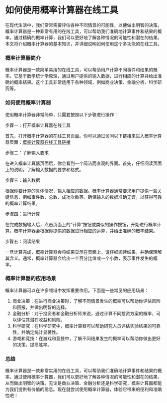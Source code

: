 如何使用概率计算器在线工具
=============

在现代生活中，我们常常需要评估各种不同情景的可能性，以便做出明智的决策。概率计算器是一种非常有用的在线工具，可以帮助我们准确地计算事件和结果的概率。通过精确的概率计算，我们可以更好地了解各种情况的可能性和潜在的结果。本文将介绍概率计算器的基本知识，并详细说明如何使用这个多功能的在线工具。

### 概率计算器简介

概率计算器是一款简单易用的在线工具，可以帮助用户计算不同事件和结果的概率。它基于数学统计学原理，通过用户提供的输入数据，进行相应的计算并给出准确的概率结果。这个工具非常适用于各种领域，例如商业决策、金融分析、科学研究等。

### 如何使用概率计算器

使用概率计算器非常简单，只需要按照以下步骤进行操作：

步骤一：打开概率计算器在线工具

首先，打开概率计算器的在线工具页面。你可以通过访问以下链接来进入概率计算器页面：[概率计算器在线工具链接](https://www.onlinecalculatorsfree.com/zh-tw/math/probability-calculator.html)

步骤二：了解输入要求

在进入概率计算器页面后，你会看到一个简洁而直观的界面。首先，仔细阅读页面上的说明，了解输入数据的要求和格式。

步骤三：输入数据

根据你要计算的具体情况，输入相应的数据。概率计算器通常要求用户提供一些关键信息，例如事件数、总数、成功次数等。确保输入的数据准确无误，以获得可靠的概率计算结果。

步骤四：进行计算

在完成数据输入后，点击页面上的“计算”按钮或类似的操作按钮，开始进行概率计算。概率计算器会根据你提供的数据进行相应的运算，并给出准确的概率结果。

步骤五：阅读结果

一旦计算完成，概率计算器会将结果显示在页面上。请仔细阅读结果，并确保理解其含义。通常，概率计算器会给出一个百分比值或一个小数，表示事件发生的概率。

### 概率计算器的应用场景

概率计算器可以在许多领域中发挥重要作用。下面是一些常见的应用场景：

1. 商业决策：在进行商业决策时，了解不同情景发生的概率可以帮助你评估风险和回报，并做出明智的选择。
2. 金融分析：对于投资者和金融分析师来说，通过计算不同投资方案的概率，可以评估其潜在收益和风险。
3. 科学研究：在科学研究中，概率计算器可以帮助研究人员评估实验结果的可靠性，并确定统计显著性。
4. 游戏和竞技：在游戏和竞技中，了解不同结果发生的概率可以帮助你做出更好的决策，提高胜率。

### 总结

概率计算器是一款非常实用的在线工具，可以帮助我们准确地计算事件和结果的概率。通过使用概率计算器，我们可以更好地了解各种情况的可能性和潜在的结果，从而做出明智的决策。无论是商业决策、金融分析还是科学研究，概率计算器都能为我们提供有价值的信息。现在就尝试使用概率计算器，体验它带来的便利和准确性吧！